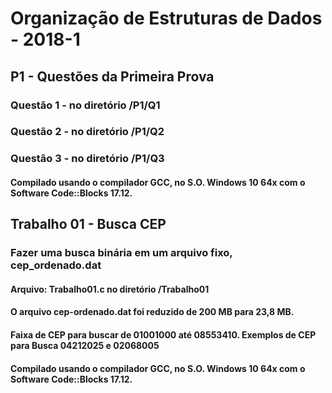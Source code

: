 # Organização de Estruturas de Dados - 2018-1

## P1 - Questões da Primeira Prova
### Questão 1 - no diretório /P1/Q1
### Questão 2 - no diretório /P1/Q2
### Questão 3 - no diretório /P1/Q3
#### Compilado usando o compilador GCC, no S.O. Windows 10 64x com o Software Code::Blocks 17.12.


## Trabalho 01 - Busca CEP
### Fazer uma busca binária em um arquivo fixo, cep_ordenado.dat
#### Arquivo: Trabalho01.c no diretório /Trabalho01
#### O arquivo cep-ordenado.dat foi reduzido de 200 MB para 23,8 MB.
#### Faixa de CEP para buscar de 01001000 até 08553410. Exemplos de CEP para Busca 04212025 e 02068005
#### Compilado usando o compilador GCC, no S.O. Windows 10 64x com o Software Code::Blocks 17.12.
